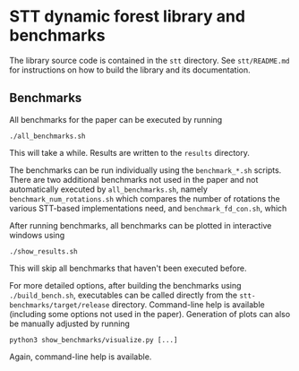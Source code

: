 # STT dynamic forest library and benchmarks

The library source code is contained in the `stt` directory. See `stt/README.md` for instructions on how to build the library and its documentation.

## Benchmarks

All benchmarks for the paper can be executed by running
```
./all_benchmarks.sh
```

This will take a while. Results are written to the `results` directory.

The benchmarks can be run individually using the `benchmark_*.sh` scripts. There are two additional benchmarks not used in the paper and not automatically executed by `all_benchmarks.sh`, namely `benchmark_num_rotations.sh` which compares the number of rotations the various STT-based implementations need, and `benchmark_fd_con.sh`, which 

After running benchmarks, all benchmarks can be plotted in interactive windows using
```
./show_results.sh
```
This will skip all benchmarks that haven't been executed before.

For more detailed options, after building the benchmarks using `./build_bench.sh`, executables can be called directly from the `stt-benchmarks/target/release` directory. Command-line help is available (including some options not used in the paper). Generation of plots can also be manually adjusted by running
```
python3 show_benchmarks/visualize.py [...]
```

Again, command-line help is available.
